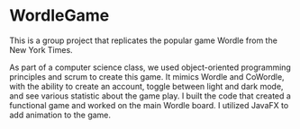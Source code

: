 # WordleGame
This is a group project that replicates the popular game Wordle from the New York Times. 

As part of a computer science class, we used object-oriented programming principles and
scrum to create this game. It mimics Wordle and CoWordle, with the ability to create an
account, toggle between light and dark mode, and see various statistic about the game
play. I built the code that created a functional game and worked on the main Wordle board.
I utilized JavaFX to add animation to the game.
